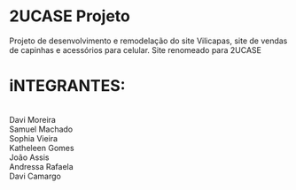 # 2UCASE Projeto
Projeto de desenvolvimento e remodelação do site Vilicapas, site de vendas de capinhas e acessórios para celular.
Site renomeado para 2UCASE


<h1>iNTEGRANTES:</h1><br>
Davi Moreira<br>
Samuel Machado<br>
Sophia Vieira<br>
Katheleen Gomes<br>
João Assis<br>
Andressa Rafaela<br>
Davi Camargo<br>
